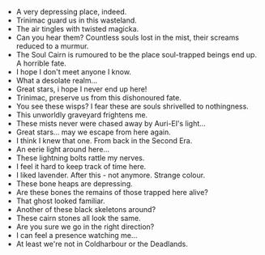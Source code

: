 - A very depressing place, indeed.
- Trinimac guard us in this wasteland.
- The air tingles with twisted magicka.
- Can you hear them? Countless souls lost in the mist, their screams reduced to a murmur.
- The Soul Cairn is rumoured to be the place soul-trapped beings end up. A horrible fate.
- I hope I don't meet anyone I know.
- What a desolate realm...
- Great stars, i hope I never end up here!
- Trinimac, preserve us from this dishonoured fate.
- You see these wisps? I fear these are souls shrivelled to nothingness.
- This unworldly graveyard frightens me.
- These mists never were chased away by Auri-El's light...
- Great stars... may we escape from here again.
- I think I knew that one. From back in the Second Era.
- An eerie light around here...
- These lightning bolts rattle my nerves.
- I feel it hard to keep track of time here.
- I liked lavender. After this - not anymore. Strange colour.
- These bone heaps are depressing.
- Are these bones the remains of those trapped here alive?
- That ghost looked familiar.
- Another of these black skeletons around?
- These cairn stones all look the same.
- Are you sure we go in the right direction?
- I can feel a presence watching me...
- At least we're not in Coldharbour or the Deadlands.

